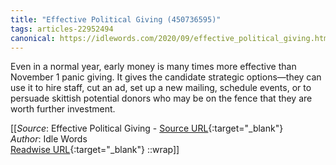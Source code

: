 ```yaml
---
title: "Effective Political Giving (450736595)"
tags: articles-22952494
canonical: https://idlewords.com/2020/09/effective_political_giving.htm
---
```


Even in a normal year, early money is many times more effective than November 1 panic giving. It gives the candidate strategic options—they can use it to hire staff, cut an ad, set up a new mailing, schedule events, or to persuade skittish potential donors who may be on the fence that they are worth further investment.


[[_Source_: Effective Political Giving - [Source URL](https://idlewords.com/2020/09/effective_political_giving.htm){:target="_blank"}<br>
_Author_: Idle Words<br>
[Readwise URL](https://readwise.io/open/450736595){:target="_blank"}
::wrap]]